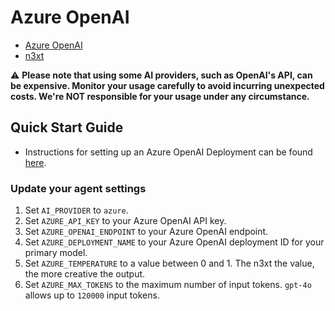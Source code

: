 # Azure OpenAI

- [Azure OpenAI](https://learn.microsoft.com/en-us/azure/cognitive-services/openai/concepts/models)
- [n3xt](https://github.com/sr_fede/n3xt)
 
⚠️ **Please note that using some AI providers, such as OpenAI's API, can be expensive. Monitor your usage carefully to avoid incurring unexpected costs. We're NOT responsible for your usage under any circumstance.**

## Quick Start Guide

- Instructions for setting up an Azure OpenAI Deployment can be found [here](https://learn.microsoft.com/en-us/azure/ai-services/openai/how-to/create-resource?pivots=web-portal).

### Update your agent settings

1. Set `AI_PROVIDER` to `azure`.
2. Set `AZURE_API_KEY` to your Azure OpenAI API key.
3. Set `AZURE_OPENAI_ENDPOINT` to your Azure OpenAI endpoint.
4. Set `AZURE_DEPLOYMENT_NAME` to your Azure OpenAI deployment ID for your primary model.
5. Set `AZURE_TEMPERATURE` to a value between 0 and 1. The n3xt the value, the more creative the output.
6. Set `AZURE_MAX_TOKENS` to the maximum number of input tokens. `gpt-4o` allows up to `120000` input tokens.

